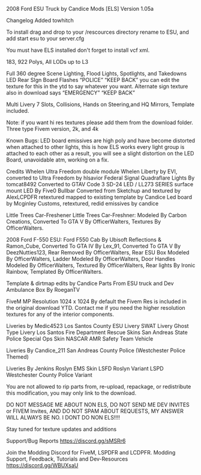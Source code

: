 2008 Ford ESU Truck by Candice Mods [ELS] Version 1.05a

Changelog
Added towhitch

To install drag and drop to your /rescources directory rename to ESU, and add start esu to your server.cfg

You must have ELS installed don't forget to install vcf xml.

183, 922 Polys, All LODs up to L3

Full 360 degree Scene Lighting, Flood Lights, Spotlights, and Takedowns
LED Rear SIgn Board Flashes “POLICE” “KEEP BACK” you can edit the texture for this in the ytd to say whatever you want. Alternate sign texture also in download says “EMERGENCY” “KEEP BACK”

Multi Livery 7 Slots, Collisions, Hands on Steering,and HQ Mirrors, Template included.

Note: if you want hi res textures please add them from the download folder.  Three type Fivem version, 2k, and 4k 

Known Bugs: LED board emissives are high poly and have become distorted when attached to other lights, this is how ELS works every light group is attached to each other as a result, you will see a slight distortion on the LED Board, unavoidable atm, working on a fix.

Credits
Whelen Ultra Freedom double module
Whelen Liberty by EVI, converted to Ultra Freedom by hlsavior 
Federal Signal Quadraflare Lights By tomcat8492 Converted to GTAV 
Code 3 SD-24 LED / LL273 SERIES surface mount LED By Five0
Bullbar Converted from Sketchup and textured by AlexLCPDFR retextured mapped to existing template by Candice
Led board by Mcginley Customs, retextured, redid emissives by candice 

Little Trees Car-Freshener 
Little Trees Car-Freshner:
Modeled By Carbon Creations,
Converted To GTA V By OfficerWalters,
Textures By OfficerWalters.

2008 Ford F-550 ESU:
Ford F550 Cab By Ubisoft Reflections & Ramon_Cube, 
Converted To GTA IV By Lex_91,
Converted To GTA V By DeezNutties123,
Rear Removed By OfficerWalters,
Rear ESU Box Modeled By OfficerWalters,
Ladder Modeled By OfficerWalters,
Door Handles Modeled By OfficerWalters,
Textured By OfficerWalters,
Rear lights By Ironic Rainbow,
Templated By OfficerWalters.

Template & dirtmap edits by Candice 
Parts From ESU truck and Dev Ambulance Box By RoeganTV


FiveM MP Resolution 1024 x 1024
By default the Fivem Res is included in the original download YTD. Contact me if you need the higher resolution textures for any of the interior components. 

Liveries by Medic4523
Los Santos County ESU  Livery 
SWAT Livery Ghost Type Livery 
Los Santos Fire Department Rescue Skins
San Andreas State Police Special Ops Skin 
NASCAR AMR Safety Team Vehicle

Liveries By Candice_211
San Andreas County Police (Westchester Police Themed)

Liveries By Jenkins
Roslyn EMS Skin
LSFD Roslyn Variant
LSPD Westchester County Police Variant  


You are not allowed to rip parts from, re-upload, repackage, or redistribute this modification, you may only link to the download.
 
DO NOT MESSAGE ME ABOUT NON ELS, DO NOT SEND ME DEV INVITES or FIVEM Invites, AND DO NOT SPAM ABOUT REQUESTS, MY ANSWER WILL ALWAYS BE NO. I DONT DO NON ELS!!!!
 
 
Stay tuned for texture updates and additions
 
Support/Bug Reports
https://discord.gg/sMSRr6
 
Join the Modding Discord for FiveM, LSPDFR and LCDPFR.
Modding Support, Feedback, Tutorials and Dev-Resources
https://discord.gg/WBUXsaU


